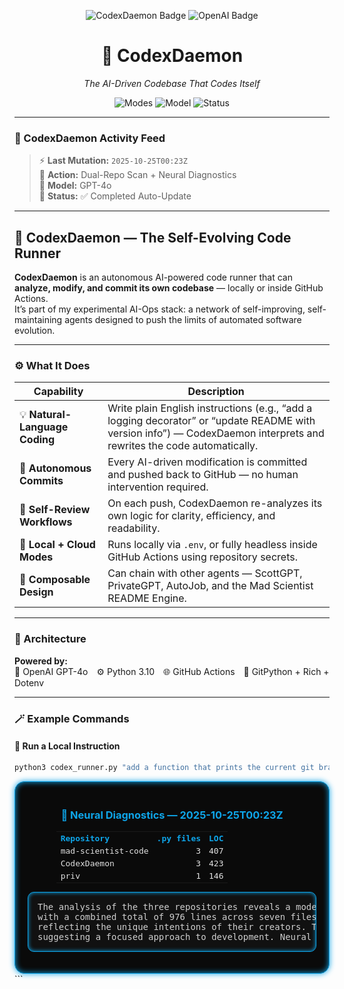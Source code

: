 <!-- CODEX_HTML_HEADER_START -->
<div align="center">

<p align="center">
  <img src="https://img.shields.io/badge/%F0%9F%A4%96%20CodexDaemon-Autonomous%20Code%20Runner-6a0dad?style=for-the-badge&labelColor=1a1a1a" alt="CodexDaemon Badge"/>
  <img src="https://img.shields.io/badge/OpenAI-•-black?logo=openai&logoColor=white&style=for-the-badge&labelColor=1a1a1a" alt="OpenAI Badge"/>
</p>

<h1>🧠 CodexDaemon</h1>
<p><i>The AI-Driven Codebase That Codes Itself</i></p>

<p align="center">
  <img src="https://img.shields.io/badge/Mode-Lab%20%7C%20CI%20%7C%20Self--Healing-0ea5e9?style=for-the-badge&labelColor=1a1a1a" alt="Modes"/>
  <img src="https://img.shields.io/badge/Model-gpt--4o--mini-10b981?style=for-the-badge&labelColor=1a1a1a" alt="Model"/>
  <img src="https://img.shields.io/badge/Status-Online-brightgreen?style=for-the-badge&labelColor=1a1a1a" alt="Status"/>
</p>

</div>
<!-- CODEX_HTML_HEADER_END -->

---

### 🧬 CodexDaemon Activity Feed

> ⚡ **Last Mutation:** `2025-10-25T00:23Z`  
> 🧩 **Action:** Dual-Repo Scan + Neural Diagnostics  
> 🧠 **Model:** GPT-4o  
> 🔄 **Status:** ✅ Completed Auto-Update  

---

## 🧠 CodexDaemon — The Self-Evolving Code Runner

**CodexDaemon** is an autonomous AI-powered code runner that can **analyze, modify, and commit its own codebase** — locally or inside GitHub Actions.  
It’s part of my experimental AI-Ops stack: a network of self-improving, self-maintaining agents designed to push the limits of automated software evolution.

---

### ⚙️ What It Does

| Capability | Description |
|-------------|-------------|
| 💡 **Natural-Language Coding** | Write plain English instructions (e.g., “add a logging decorator” or “update README with version info”) — CodexDaemon interprets and rewrites the code automatically. |
| 🤖 **Autonomous Commits** | Every AI-driven modification is committed and pushed back to GitHub — no human intervention required. |
| 🔁 **Self-Review Workflows** | On each push, CodexDaemon re-analyzes its own logic for clarity, efficiency, and readability. |
| 🧩 **Local + Cloud Modes** | Runs locally via `.env`, or fully headless inside GitHub Actions using repository secrets. |
| 🧱 **Composable Design** | Can chain with other agents — ScottGPT, PrivateGPT, AutoJob, and the Mad Scientist README Engine. |

---

### 🧩 Architecture

**Powered by:**  
🧠 OpenAI GPT-4o ⚙️ Python 3.10 🌐 GitHub Actions 🧰 GitPython + Rich + Dotenv

---

### 🪄 Example Commands

#### 🔹 Run a Local Instruction
```bash
python3 codex_runner.py "add a function that prints the current git branch" --commit
```

<div align="center" style="background:#0a0a0a;padding:20px;border-radius:16px;
border:1px solid #0ea5e9;box-shadow:0 0 10px #0ea5e9, inset 0 0 10px #0ea5e9;">

<h3 style="color:#0ea5e9;">🧩 Neural Diagnostics — 2025-10-25T00:23Z</h3>

<table style="width:80%;border-collapse:collapse;color:#e2e2e2;font-family:monospace;">
<tr style="color:#0ea5e9;">
<th align="left">Repository</th>
<th align="right">.py files</th>
<th align="right">LOC</th>
</tr>
<tr><td>mad-scientist-code</td><td align='right'>3</td><td align='right'>407</td></tr>
<tr><td>CodexDaemon</td><td align='right'>3</td><td align='right'>423</td></tr>
<tr><td>priv</td><td align='right'>1</td><td align='right'>146</td></tr>
</table>

<pre style="text-align:left;color:#cfcfcf;background:#111;padding:15px;
border-radius:10px;border:1px solid #0ea5e9;box-shadow:inset 0 0 6px #0ea5e9;">
The analysis of the three repositories reveals a modest volume of code,
with a combined total of 976 lines across seven files. Each repository exhibits distinct characteristics,
reflecting the unique intentions of their creators. The balance of complexity and simplicity is evident,
suggesting a focused approach to development. Neural synchronization achieved at 2025-10-25T00:23Z.
</pre>

</div>
<!--SYNC-END-->
```


<!-- heartbeat: 2025-10-30T02:27:18.127597Z -->
